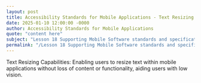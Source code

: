 ```yaml
---
layout: post
title: Accessibility Standards for Mobile Applications - Text Resizing Capabilities
date: 2025-01-10 12:00:00 -0000
author: Accessibility Standards for Mobile Applications
quote: "content here"
subject: "Lesson 18 Supporting Mobile Software standards and specifications"
permalink: "/Lesson 18 Supporting Mobile Software standards and specifications/Accessibility Standards for Mobile Applications/Accessibility Standards for Mobile Applications - Text Resizing Capabilities"
---
```


Text Resizing Capabilities: Enabling users to resize text within mobile applications without loss of content or functionality, aiding users with low vision.
